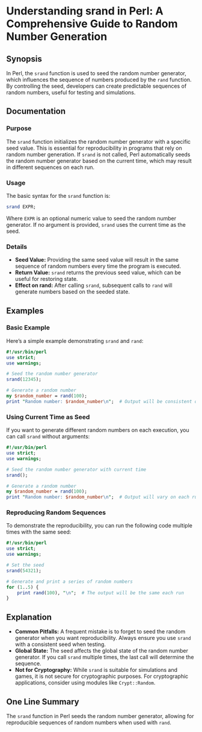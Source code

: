 <!--
Meta Description: # Understanding srand in Perl: A Comprehensive Guide to Random Number Generation ## Synopsis In Perl, the `srand` function is used to seed the random ...
Meta Keywords: random, srand, seed, number, perl
-->

# Understanding srand in Perl: A Comprehensive Guide to Random Number Generation

## Synopsis
In Perl, the `srand` function is used to seed the random number generator, which influences the sequence of numbers produced by the `rand` function. By controlling the seed, developers can create predictable sequences of random numbers, useful for testing and simulations.

## Documentation
### Purpose
The `srand` function initializes the random number generator with a specific seed value. This is essential for reproducibility in programs that rely on random number generation. If `srand` is not called, Perl automatically seeds the random number generator based on the current time, which may result in different sequences on each run.

### Usage
The basic syntax for the `srand` function is:

```perl
srand EXPR;
```

Where `EXPR` is an optional numeric value to seed the random number generator. If no argument is provided, `srand` uses the current time as the seed.

### Details
- **Seed Value:** Providing the same seed value will result in the same sequence of random numbers every time the program is executed.
- **Return Value:** `srand` returns the previous seed value, which can be useful for restoring state.
- **Effect on rand:** After calling `srand`, subsequent calls to `rand` will generate numbers based on the seeded state.

## Examples
### Basic Example
Here’s a simple example demonstrating `srand` and `rand`:

```perl
#!/usr/bin/perl
use strict;
use warnings;

# Seed the random number generator
srand(12345);

# Generate a random number
my $random_number = rand(100);
print "Random number: $random_number\n";  # Output will be consistent on each run
```

### Using Current Time as Seed
If you want to generate different random numbers on each execution, you can call `srand` without arguments:

```perl
#!/usr/bin/perl
use strict;
use warnings;

# Seed the random number generator with current time
srand();

# Generate a random number
my $random_number = rand(100);
print "Random number: $random_number\n";  # Output will vary on each run
```

### Reproducing Random Sequences
To demonstrate the reproducibility, you can run the following code multiple times with the same seed:

```perl
#!/usr/bin/perl
use strict;
use warnings;

# Set the seed
srand(54321);

# Generate and print a series of random numbers
for (1..5) {
    print rand(100), "\n";  # The output will be the same each run
}
```

## Explanation
- **Common Pitfalls:** A frequent mistake is to forget to seed the random generator when you want reproducibility. Always ensure you use `srand` with a consistent seed when testing.
- **Global State:** The seed affects the global state of the random number generator. If you call `srand` multiple times, the last call will determine the sequence.
- **Not for Cryptography:** While `srand` is suitable for simulations and games, it is not secure for cryptographic purposes. For cryptographic applications, consider using modules like `Crypt::Random`.

## One Line Summary
The `srand` function in Perl seeds the random number generator, allowing for reproducible sequences of random numbers when used with `rand`.
